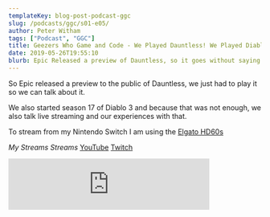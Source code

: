 ```yaml
---
templateKey: blog-post-podcast-ggc
slug: /podcasts/ggc/s01-e05/
author: Peter Witham
tags: ["Podcast", "GGC"]
title: Geezers Who Game and Code - We Played Dauntless! We Played Diablo! We Started Streaming!
date: 2019-05-26T19:55:10
blurb: Epic Released a preview of Dauntless, so it goes without saying we had to play it. We also started Season 17 of Diablo 3. Lastly we started out streaming setups, and that was an interesting experience.
---
```


So Epic released a preview to the public of Dauntless, we just had to play it so we can talk about it.

We also started season 17 of Diablo 3 and because that was not enough, we also talk live streaming and our experiences with that.

To stream from my Nintendo Switch I am using the [Elgato HD60s](https://amzn.to/2QjWksA)

*My Streams Streams*
[YouTube](https://www.youtube.com/user/GrfxG)
[Twitch](https://www.twitch.tv/grfxg)

<iframe src="https://anchor.fm/gamecode/embed/episodes/We-Played-Dauntless--We-Played-Diablo--We-Started-Streaming-e450jv" height="102" width="400" frameborder="0" scrolling="no"></iframe>
